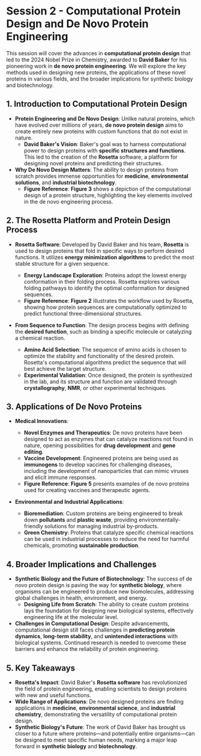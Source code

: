 # Session 2 - Computational Protein Design and De Novo Protein Engineering

This session will cover the advances in **computational protein design** that led to the 2024 Nobel Prize in Chemistry, awarded to **David Baker** for his pioneering work in **de novo protein engineering**. We will explore the key methods used in designing new proteins, the applications of these novel proteins in various fields, and the broader implications for synthetic biology and biotechnology.

## 1. Introduction to Computational Protein Design

- **Protein Engineering and De Novo Design**: Unlike natural proteins, which have evolved over millions of years, **de novo protein design** aims to create entirely new proteins with custom functions that do not exist in nature.
  - **David Baker's Vision**: Baker's goal was to harness computational power to design proteins with **specific structures and functions**. This led to the creation of the **Rosetta** software, a platform for designing novel proteins and predicting their structures.
- **Why De Novo Design Matters**: The ability to design proteins from scratch provides immense opportunities for **medicine**, **environmental solutions**, and **industrial biotechnology**.
  - **Figure Reference**: **Figure 3** shows a depiction of the computational design of a protein structure, highlighting the key elements involved in the de novo engineering process.

## 2. The Rosetta Platform and Protein Design Process

- **Rosetta Software**: Developed by David Baker and his team, **Rosetta** is used to design proteins that fold in specific ways to perform desired functions. It utilizes **energy minimization algorithms** to predict the most stable structure for a given sequence.

  - **Energy Landscape Exploration**: Proteins adopt the lowest energy conformation in their folding process. Rosetta explores various folding pathways to identify the optimal conformation for designed sequences.
  - **Figure Reference**: **Figure 2** illustrates the workflow used by Rosetta, showing how protein sequences are computationally optimized to predict functional three-dimensional structures.

- **From Sequence to Function**: The design process begins with defining the **desired function**, such as binding a specific molecule or catalyzing a chemical reaction.
  - **Amino Acid Selection**: The sequence of amino acids is chosen to optimize the stability and functionality of the desired protein. Rosetta's computational algorithms predict the sequence that will best achieve the target structure.
  - **Experimental Validation**: Once designed, the protein is synthesized in the lab, and its structure and function are validated through **crystallography**, **NMR**, or other experimental techniques.

## 3. Applications of De Novo Proteins

- **Medical Innovations**:

  - **Novel Enzymes and Therapeutics**: De novo proteins have been designed to act as enzymes that can catalyze reactions not found in nature, opening possibilities for **drug development** and **gene editing**.
  - **Vaccine Development**: Engineered proteins are being used as **immunogens** to develop vaccines for challenging diseases, including the development of nanoparticles that can mimic viruses and elicit immune responses.
  - **Figure Reference**: **Figure 5** presents examples of de novo proteins used for creating vaccines and therapeutic agents.

- **Environmental and Industrial Applications**:
  - **Bioremediation**: Custom proteins are being engineered to break down **pollutants** and **plastic waste**, providing environmentally-friendly solutions for managing industrial by-products.
  - **Green Chemistry**: Proteins that catalyze specific chemical reactions can be used in industrial processes to reduce the need for harmful chemicals, promoting **sustainable production**.

## 4. Broader Implications and Challenges

- **Synthetic Biology and the Future of Biotechnology**: The success of de novo protein design is paving the way for **synthetic biology**, where organisms can be engineered to produce new biomolecules, addressing global challenges in health, environment, and energy.
  - **Designing Life from Scratch**: The ability to create custom proteins lays the foundation for designing new biological systems, effectively engineering life at the molecular level.
- **Challenges in Computational Design**: Despite advancements, computational design still faces challenges in **predicting protein dynamics**, **long-term stability**, and **unintended interactions** with biological systems. Continued research is needed to overcome these barriers and enhance the reliability of protein engineering.

## 5. Key Takeaways

- **Rosetta's Impact**: David Baker's **Rosetta software** has revolutionized the field of protein engineering, enabling scientists to design proteins with new and useful functions.
- **Wide Range of Applications**: De novo designed proteins are finding applications in **medicine**, **environmental science**, and **industrial chemistry**, demonstrating the versatility of computational protein design.
- **Synthetic Biology's Future**: The work of David Baker has brought us closer to a future where proteins—and potentially entire organisms—can be designed to meet specific human needs, marking a major leap forward in **synthetic biology** and **biotechnology**.
